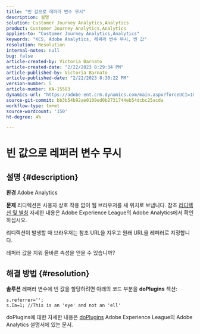 ```yaml
---
title: "빈 값으로 레퍼러 변수 무시"
description: 설명
solution: Customer Journey Analytics,Analytics
product: Customer Journey Analytics,Analytics
applies-to: "Customer Journey Analytics,Analytics"
keywords: "KCS, Adobe Analytics, 레퍼러 변수 무시, 빈 값"
resolution: Resolution
internal-notes: null
bug: false
article-created-by: Victoria Barnato
article-created-date: "2/22/2023 8:29:34 PM"
article-published-by: Victoria Barnato
article-published-date: "2/22/2023 8:30:22 PM"
version-number: 5
article-number: KA-15583
dynamics-url: "https://adobe-ent.crm.dynamics.com/main.aspx?forceUCI=1&pagetype=entityrecord&etn=knowledgearticle&id=4f33cb9d-efb2-ed11-83fe-6045bd0067ea"
source-git-commit: bb3b54b92ae0109ed0b2731744eb54dcbc25acda
workflow-type: tm+mt
source-wordcount: '150'
ht-degree: 4%

---
```


# 빈 값으로 레퍼러 변수 무시

## 설명 {#description}


<b>환경</b>
Adobe Analytics

<b>문제</b>
리디렉션은 사용자 상호 작용 없이 웹 브라우저를 새 위치로 보냅니다. 참조 [리디렉션 및 별칭](https://docs.adobe.com/content/help/en/analytics/technotes/redirects.html) 자세한 내용은 Adobe Experience League의 Adobe Analytics에서 확인하십시오.

리디렉션이 발생할 때 브라우저는 참조 URL을 지우고 원래 URL을 레퍼러로 지정합니다.

레퍼러 값을 지워 올바른 속성을 얻을 수 있습니까?


## 해결 방법 {#resolution}


<b>솔루션</b>
레퍼러 변수에 빈 값을 할당하려면 아래의 코드 부분을 <b>doPlugins</b> 섹션:


```
s.referrer='';
s.Ia=1; //This is an 'eye' and not an 'ell'
```


doPlugins에 대한 자세한 내용은 [doPlugins](https://experienceleague.adobe.com/docs/analytics/implementation/vars/functions/doplugins.html "링크를 따라가려면 클릭하십시오. https://docs.adobe.com/content/help/en/analytics/implementation/vars/functions/doplugins.html") Adobe Experience League의 Adobe Analytics 설명서에 있는 문서.


